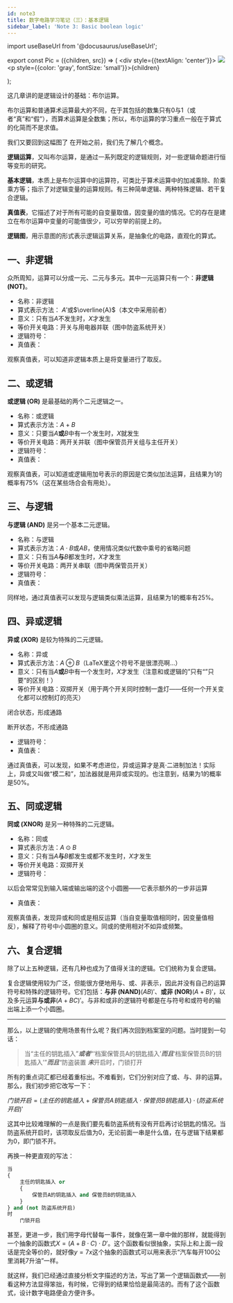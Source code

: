 ```yaml
---
id: note3
title: 数字电路学习笔记（三）：基本逻辑
sidebar_label: 'Note 3: Basic boolean logic'
---
```


import useBaseUrl from '@docusaurus/useBaseUrl';

export const Pic = ({children, src}) => (
    <div style={{textAlign: 'center'}}>
        <img src={src} />
        <p style={{color: 'gray', fontSize: 'small'}}>{children}</p>
    </div>);

这几章讲的是逻辑设计的基础：布尔运算。

布尔运算和普通算术运算最大的不同，在于其包括的数集只有0与1（或者“真”和“假”），而算术运算是全数集；所以，布尔运算的学习重点一般在于算式的化简而不是求值。


我们又要回到这幅图了
在开始之前，我们先了解几个概念。

**逻辑运算**，又叫布尔运算，是通过一系列既定的逻辑规则，对一些逻辑命题进行恒等变形的研究。

**基本逻辑**，本质上是布尔运算中的运算符，可类比于算术运算中的加减乘除、阶乘乘方等；指示了对逻辑变量的运算规则。有三种简单逻辑、两种特殊逻辑、若干复合逻辑。

**真值表**，它描述了对于所有可能的自变量取值，因变量的值的情况。它的存在是建立在布尔运算中变量的可能值很少，可以穷举的前提上的。

**逻辑图**，用示意图的形式表示逻辑运算关系，是抽象化的电路，直观化的算式。

## 一、非逻辑

众所周知，运算可以分成一元、二元与多元。其中一元运算只有一个：**非逻辑 (NOT)**。

- 名称：非逻辑
- 算式表示方法： $A'$或$\overline{A}$（本文中采用前者）
- 意义：只有当$A$不发生时，$X$才发生
- 等价开关电路：开关与用电器并联（图中防盗系统开关）
- 逻辑符号：
- 真值表：

观察真值表，可以知道非逻辑本质上是将变量进行了取反。

## 二、或逻辑

**或逻辑 (OR)** 是最基础的两个二元逻辑之一。

- 名称：或逻辑
- 算式表示方法：$A+B$
- 意义：只要当$A$**或**$B$中有一个发生时，$X$就发生
- 等价开关电路：两开关并联（图中保管员开关组与主任开关）
- 逻辑符号：
- 真值表：

观察真值表，可以知道或逻辑用加号表示的原因是它类似加法运算，且结果为1的概率有75%（这在某些场合会有用处）。

## 三、与逻辑

**与逻辑 (AND)** 是另一个基本二元逻辑。

- 名称：与逻辑
- 算式表示方法：$A\cdot B$或$AB$，使用情况类似代数中乘号的省略问题
- 意义：只有当$A$**与**$B$都发生时，$X$才发生
- 等价开关电路：两开关串联（图中两保管员开关）
- 逻辑符号：
- 真值表：

同样地，通过真值表可以发现与逻辑类似乘法运算，且结果为1的概率有25%。

## 四、异或逻辑

**异或 (XOR)** 是较为特殊的二元逻辑。

- 名称：异或
- 算式表示方法：$A\oplus B$（LaTeX里这个符号不是很漂亮啊...）
- 意义：只有当$A$**或**$B$中有一个发生时，$X$才发生（注意和或逻辑的”只有“”只要“的区别！）
- 等价开关电路：双掷开关（用于两个开关同时控制一盏灯——任何一个开关变化都可以控制灯的亮灭）

闭合状态，形成通路

断开状态，不形成通路
- 逻辑符号：
- 真值表：

通过真值表，可以发现，如果不考虑进位，异或运算才是真·二进制加法！实际上，异或又叫做“模二和”，加法器就是用异或实现的。也注意到，结果为1的概率是50%。

## 五、同或逻辑

**同或 (XNOR)** 是另一种特殊的二元逻辑。

- 名称：同或
- 算式表示方法：$A\odot B$
- 意义：只有当$A$**与**$B$都发生或都不发生时，$X$才发生
- 等价开关电路：双掷开关
- 逻辑符号：

以后会常常见到输入端或输出端的这个小圆圈——它表示额外的一步非运算
- 真值表：

观察真值表，发现异或和同或是相反运算（当自变量取值相同时，因变量值相反），解释了符号中小圆圈的意义。同或的使用相对不如异或频繁。

## 六、复合逻辑

除了以上五种逻辑，还有几种也成为了值得关注的逻辑。它们统称为复合逻辑。

复合逻辑使用较为广泛，但能很方便地用与、或、非表示，因此并没有自己的运算符号和特殊的逻辑符号。它们包括：**与非 (NAND)**$(AB)'$、**或非 (NOR)**$(A+B)'$，以及多元运算**与或非**$(A+BC)'$。与非和或非的逻辑符号都是在与符号和或符号的输出端上添一个小圆圈。

---

那么，以上逻辑的使用场景有什么呢？我们再次回到档案室的问题。当时提到一句话：

> 当“主任的钥匙插入”***或者***“‘档案保管员A的钥匙插入’***而且***‘档案保管员B的钥匙插入’”***而且***“防盗装置 ***未***开启时，门锁打开

所有的重点词汇都已经着重标出。不难看到，它们分别对应了或、与、非的运算。那么，我们初步把它改写一下：

$门锁开启=(主任的钥匙插入+保管员A钥匙插入\cdot 保管员B钥匙插入)\cdot(防盗系统开启)'$

这其中比较难理解的一点是我们要先看防盗系统有没有开启再讨论钥匙的情况。当防盗系统开启时，该项取反后值为0，无论前面一串是什么值，在与逻辑下结果都为0，即门锁不开。

再换一种更直观的写法：

```python
当
{
    主任的钥匙插入 or
    {
        保管员A的钥匙插入 and 保管员B的钥匙插入
    }
} and (not 防盗系统开启)
时
    门锁开启
```

甚至，更进一步，我们用字母代替每一事件，就像在第一章中做的那样，就能得到一个抽象的函数式$X=(A+B\cdot C)\cdot D'$。这个函数看似很抽象，实际上和上面一段话是完全等价的，就好像$y=7x$这个抽象的函数式可以用来表示“汽车每开100公里消耗7升油”一样。

就这样，我们已经通过直接分析文字描述的方法，写出了第一个逻辑函数式——别看这种方法显得笨拙，有时候，它得到的结果恰恰是最简洁的。而有了这个函数式，设计数字电路便会方便许多。
